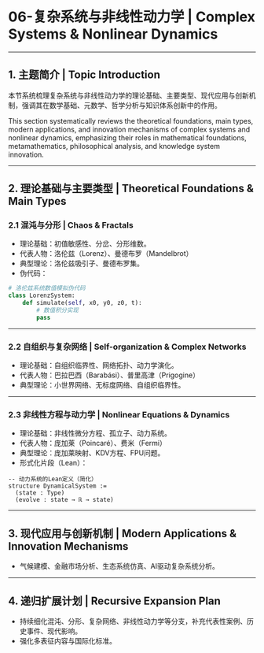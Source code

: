 
# 06-复杂系统与非线性动力学 | Complex Systems & Nonlinear Dynamics

---

## 1. 主题简介 | Topic Introduction

本节系统梳理复杂系统与非线性动力学的理论基础、主要类型、现代应用与创新机制，强调其在数学基础、元数学、哲学分析与知识体系创新中的作用。

This section systematically reviews the theoretical foundations, main types, modern applications, and innovation mechanisms of complex systems and nonlinear dynamics, emphasizing their roles in mathematical foundations, metamathematics, philosophical analysis, and knowledge system innovation.

---

## 2. 理论基础与主要类型 | Theoretical Foundations & Main Types

### 2.1 混沌与分形 | Chaos & Fractals

- 理论基础：初值敏感性、分岔、分形维数。
- 代表人物：洛伦兹（Lorenz）、曼德布罗（Mandelbrot）
- 典型理论：洛伦兹吸引子、曼德布罗集。
- 伪代码：

```python
# 洛伦兹系统数值模拟伪代码
class LorenzSystem:
    def simulate(self, x0, y0, z0, t):
        # 数值积分实现
        pass
```

---

### 2.2 自组织与复杂网络 | Self-organization & Complex Networks

- 理论基础：自组织临界性、网络拓扑、动力学演化。
- 代表人物：巴拉巴西（Barabási）、普里高津（Prigogine）
- 典型理论：小世界网络、无标度网络、自组织临界性。

---

### 2.3 非线性方程与动力学 | Nonlinear Equations & Dynamics

- 理论基础：非线性微分方程、孤立子、动力系统。
- 代表人物：庞加莱（Poincaré）、费米（Fermi）
- 典型理论：庞加莱映射、KDV方程、FPU问题。
- 形式化片段（Lean）：

```lean
-- 动力系统的Lean定义（简化）
structure DynamicalSystem :=
  (state : Type)
  (evolve : state → ℝ → state)
```

---

## 3. 现代应用与创新机制 | Modern Applications & Innovation Mechanisms

- 气候建模、金融市场分析、生态系统仿真、AI驱动复杂系统分析。

---

## 4. 递归扩展计划 | Recursive Expansion Plan

- 持续细化混沌、分形、复杂网络、非线性动力学等分支，补充代表性案例、历史事件、现代影响。
- 强化多表征内容与国际化标准。
